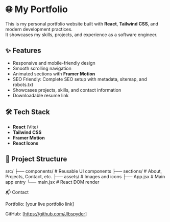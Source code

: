 # 🌐 My Portfolio

This is my personal portfolio website built with **React**, **Tailwind CSS**, and modern development practices.  
It showcases my skills, projects, and experience as a software engineer.

## ✨ Features
- Responsive and mobile-friendly design  
- Smooth scrolling navigation  
- Animated sections with **Framer Motion**  
- SEO Friendly: Complete SEO setup with metadata, sitemap, and robots.txt
- Showcases projects, skills, and contact information  
- Downloadable resume link  

## 🛠️ Tech Stack
- **React** (Vite)  
- **Tailwind CSS**  
- **Framer Motion**  
- **React Icons**  

## 📂 Project Structure

src/
├── components/ # Reusable UI components
├── sections/ # About, Projects, Contact, etc.
├── assets/ # Images and icons
├── App.jsx # Main app entry
└── main.jsx # React DOM render

📬 Contact

Portfolio: [your live portfolio link]

GitHub: [https://github.com/Jlbspyder]
